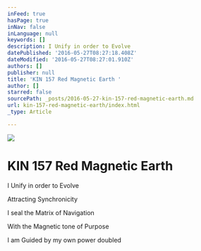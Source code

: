```yaml
---
inFeed: true
hasPage: true
inNav: false
inLanguage: null
keywords: []
description: I Unify in order to Evolve
datePublished: '2016-05-27T08:27:18.408Z'
dateModified: '2016-05-27T08:27:01.910Z'
authors: []
publisher: null
title: 'KIN 157 Red Magnetic Earth '
author: []
starred: false
sourcePath: _posts/2016-05-27-kin-157-red-magnetic-earth.md
url: kin-157-red-magnetic-earth/index.html
_type: Article

---
```

![](https://the-grid-user-content.s3-us-west-2.amazonaws.com/1f750601-8374-4fc6-85a2-5bf12d1675a1.png)

# KIN 157 Red Magnetic Earth 

I Unify in order to Evolve

Attracting Synchronicity

I seal the Matrix of Navigation

With the Magnetic tone of Purpose

I am Guided by my own power doubled